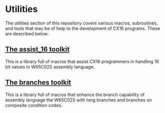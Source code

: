 # Utilities

The utilities section of this repository covers various macros, subroutines,
and tools that may be of help to the development of CX16 programs. These are
described below:

## [The assist_16 toolkit](./assist_16)

This is a library full of macros that assist CX16 programmers in handling 16
bit values in W65C02S assembly language.

## [The branches toolkit](./branches)

This is a library full of macros that enhance the branch capability of
assembly language the W65C02S with long branches and branches on composite
condition codes.

